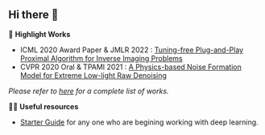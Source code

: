 ## Hi there 👋

🌟 **Highlight Works**

- ICML 2020 Award Paper & JMLR 2022 : [Tuning-free Plug-and-Play Proximal Algorithm for Inverse Imaging Problems](https://github.com/Vandermode/TFPnP)
- CVPR 2020 Oral & TPAMI 2021 : [A Physics-based Noise Formation Model for Extreme Low-light Raw Denoising](https://github.com/Vandermode/ELD)


*Please refer to [here](https://ying-fu.github.io/publication.html) for a complete list of works.*

👩‍💻 **Useful resources**

- [Starter Guide](https://bit-isp.github.io/starter-guide/) for any one who are begining working with deep learning.

<!--

**Here are some ideas to get you started:**

🙋‍♀️ A short introduction - what is your organization all about?
🌈 Contribution guidelines - how can the community get involved?
 - where can the community find your docs? Is there anything else the community should know?
🍿 Fun facts - what does your team eat for breakfast?
🧙 Remember, you can do mighty things with the power of [Markdown](https://docs.github.com/github/writing-on-github/getting-started-with-writing-and-formatting-on-github/basic-writing-and-formatting-syntax)
-->
